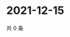 # 2021-12-15

共 0 条

<!-- BEGIN WEIBO -->
<!-- 最后更新时间 Wed Dec 15 2021 12:00:52 GMT+0800 (China Standard Time) -->

<!-- END WEIBO -->
